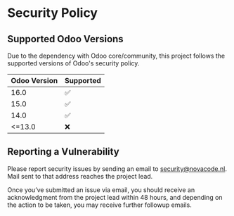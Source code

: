 # Security Policy

## Supported Odoo Versions

Due to the dependency with Odoo core/community, this project follows the supported versions of Odoo's security policy.

| Odoo Version | Supported          |
| ------------ | ------------------ |
| 16.0         | :white_check_mark: |
| 15.0         | :white_check_mark: |
| 14.0         | :white_check_mark: |
| <=13.0       | :x:                |

## Reporting a Vulnerability

Please report security issues by sending an email to security@novacode.nl.
Mail sent to that address reaches the project lead.

Once you’ve submitted an issue via email, you should receive an acknowledgment from the project lead within 48 hours, and depending on the action to be taken, you may receive further followup emails.
